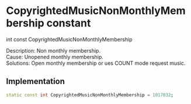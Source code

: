 


# CopyrightedMusicNonMonthlyMembership constant







int const CopyrightedMusicNonMonthlyMembership
  




<p>Description: Non monthly membership. <br>Cause: Unopened monthly membership. <br>Solutions: Open monthly membership or ues COUNT mode request music.</p>



## Implementation

```dart
static const int CopyrightedMusicNonMonthlyMembership = 1017032;
```







